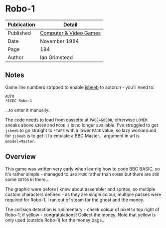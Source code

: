 # Robo-1

Publication | Detail
-|-
Published | [Computer & Video Games](https://archive.org/details/Computer_Video_Games_Issue_037_1984-11_EMAP_Publishing_GB)
Date | November 1984
Page | 184
Author | Ian Grimstead

## Notes

Game line numbers stripped to enable [jsbeeb](https://github.com/mattgodbolt/jsbeeb) to autorun - you'll need to:
```
AUTO
*EXEC Robo-1
```
...to enter it manually.

The code needs to load from cassette at `PAGE=&0E00`, otherwise `LOMEM` sneaks above `&3000` and `MODE 2` is no longer available. I've struggled to get `jsbeeb` to go straight to `*TAPE` with a lower `PAGE` value, so lazy workaround for `jsbeeb` is to get it to emulate a BBC Master... argument in url is `&model=Master`.

## Overview

This game was written very early when learnig how to code BBC BASIC, so it's rather simple - managed to use `PROC` rather than `GOSUB` but there are still some `GOTO`s in there...

The graphic were before I knew about assembler and sprites, so multiple custom characters defined - as they are single colour, multiple passes were required for Robo-1. I ran out of steam for the ghost and the money.

The collision detection is rudimentary - check colour of pixel to top right of Robo-1; if yellow - congratulations! Collect the money. Note that yellow is only used (outside Robo-1) for the money bags...